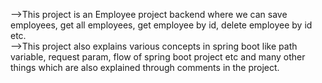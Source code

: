 -->This project is an Employee project backend where we can save employees, get all employees, get employee by id, delete employee by id etc.\
-->This project also explains various concepts in spring boot like path variable, request param, flow of spring boot project etc and many other things which are also explained through comments in the project.

